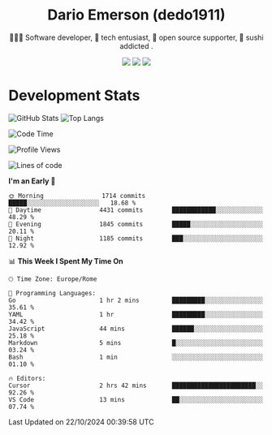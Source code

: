 <div align="center">
  
# Dario Emerson (dedo1911)
👨🏼‍💻 Software developer, 🔧 tech entusiast, 🙌 open source supporter, 🍣 sushi addicted .

[![](https://img.shields.io/badge/-Linkedin-informational?style=for-the-badge&logo=linkedin&logoColor=white&color=2867B2)](http://linkedin.com/in/dedo1911)
[![](https://img.shields.io/badge/-Telegram-informational?style=for-the-badge&logo=telegram&logoColor=white&color=0088cc)](https://t.me/dedo1911)
[![](https://img.shields.io/badge/-Facebook-informational?style=for-the-badge&logo=facebook&logoColor=white&color=3b5998)](https://fb.com/dedo1911)

</div>

# Development Stats

![GitHub Stats](https://github-readme-stats.vercel.app/api?username=dedo1911&hide=&count_private=true&title_color=84cc16&text_color=ffffff&icon_color=84cc16&bg_color=1c1917&hide_border=true&border_radius=0&show_icons=true)
![Top Langs](https://github-readme-stats.vercel.app/api/top-langs/?username=dedo1911&theme=chartreuse-dark&layout=compact)

<!--START_SECTION:waka-->
![Code Time](http://img.shields.io/badge/Code%20Time-1%2C426%20hrs%2040%20mins-blue)

![Profile Views](http://img.shields.io/badge/Profile%20Views-1-blue)

![Lines of code](https://img.shields.io/badge/From%20Hello%20World%20I%27ve%20Written-2.6%20million%20lines%20of%20code-blue)

**I'm an Early 🐤** 

```text
🌞 Morning                1714 commits        █████░░░░░░░░░░░░░░░░░░░░   18.68 % 
🌆 Daytime                4431 commits        ████████████░░░░░░░░░░░░░   48.29 % 
🌃 Evening                1845 commits        █████░░░░░░░░░░░░░░░░░░░░   20.11 % 
🌙 Night                  1185 commits        ███░░░░░░░░░░░░░░░░░░░░░░   12.92 % 
```


📊 **This Week I Spent My Time On** 

```text
🕑︎ Time Zone: Europe/Rome

💬 Programming Languages: 
Go                       1 hr 2 mins         █████████░░░░░░░░░░░░░░░░   35.61 % 
YAML                     1 hr                █████████░░░░░░░░░░░░░░░░   34.42 % 
JavaScript               44 mins             ██████░░░░░░░░░░░░░░░░░░░   25.18 % 
Markdown                 5 mins              █░░░░░░░░░░░░░░░░░░░░░░░░   03.24 % 
Bash                     1 min               ░░░░░░░░░░░░░░░░░░░░░░░░░   01.10 % 

🔥 Editors: 
Cursor                   2 hrs 42 mins       ███████████████████████░░   92.26 % 
VS Code                  13 mins             ██░░░░░░░░░░░░░░░░░░░░░░░   07.74 % 
```


 Last Updated on 22/10/2024 00:39:58 UTC
<!--END_SECTION:waka-->

<!--
**dedo1911/dedo1911** is a ✨ _special_ ✨ repository because its `README.md` (this file) appears on your GitHub profile.

Here are some ideas to get you started:

- 🔭 I’m currently working on ...
- 🌱 I’m currently learning ...
- 👯 I’m looking to collaborate on ...
- 🤔 I’m looking for help with ...
- 💬 Ask me about ...
- 📫 How to reach me: ...
- 😄 Pronouns: ...
- ⚡ Fun fact: ...
-->
